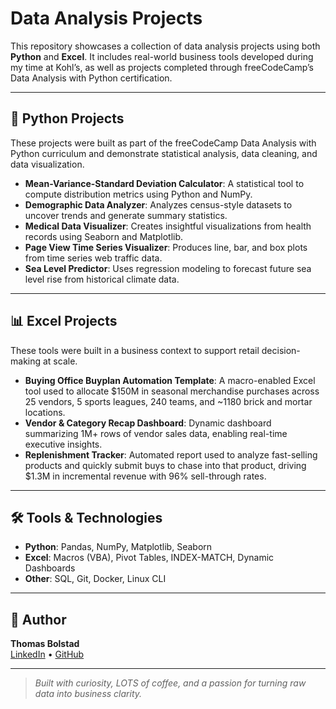 # Data Analysis Projects

This repository showcases a collection of data analysis projects using both **Python** and **Excel**. It includes real-world business tools developed during my time at Kohl’s, as well as projects completed through freeCodeCamp’s Data Analysis with Python certification.

---

## 🔬 Python Projects

These projects were built as part of the freeCodeCamp Data Analysis with Python curriculum and demonstrate statistical analysis, data cleaning, and data visualization.

- **Mean-Variance-Standard Deviation Calculator**: A statistical tool to compute distribution metrics using Python and NumPy.
- **Demographic Data Analyzer**: Analyzes census-style datasets to uncover trends and generate summary statistics.
- **Medical Data Visualizer**: Creates insightful visualizations from health records using Seaborn and Matplotlib.
- **Page View Time Series Visualizer**: Produces line, bar, and box plots from time series web traffic data.
- **Sea Level Predictor**: Uses regression modeling to forecast future sea level rise from historical climate data.

---

## 📊 Excel Projects

These tools were built in a business context to support retail decision-making at scale.

- **Buying Office Buyplan Automation Template**: A macro-enabled Excel tool used to allocate $150M in seasonal merchandise purchases across 25 vendors, 5 sports leagues, 240 teams, and ~1180 brick and mortar locations.
- **Vendor & Category Recap Dashboard**: Dynamic dashboard summarizing 1M+ rows of vendor sales data, enabling real-time executive insights.
- **Replenishment Tracker**: Automated report used to analyze fast-selling products and quickly submit buys to chase into that product, driving $1.3M in incremental revenue with 96% sell-through rates.

---

## 🛠️ Tools & Technologies

- **Python**: Pandas, NumPy, Matplotlib, Seaborn
- **Excel**: Macros (VBA), Pivot Tables, INDEX-MATCH, Dynamic Dashboards
- **Other**: SQL, Git, Docker, Linux CLI

---

## 👤 Author

**Thomas Bolstad**  
[LinkedIn](https://linkedin.com/in/thomas-bolstad-647049139) • [GitHub](https://github.com/ThomasBolstad)

---

> *Built with curiosity, LOTS of coffee, and a passion for turning raw data into business clarity.*
